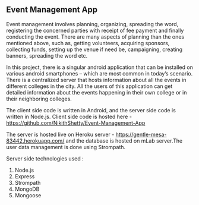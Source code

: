 Event Management App
--------------------------------------------------------------------------------

Event management involves planning, organizing, spreading the word, registering the concerned parties with receipt of fee payment and finally conducting the event. There are many aspects of planning than the ones mentioned above, such as, getting volunteers, acquiring sponsors, collecting funds, setting up the venue if need be, campaigning, creating banners, spreading the word etc.

In this project, there is a singular android application that can be installed on various android smartphones – which are most common in today’s scenario. There is a centralized server that hosts information about all the events in different colleges in the city. All the users of this application can get detailed information about the events happening in their own college or in their neighboring colleges.

The client side code is written in Android, and the server side code is written in Node.js.
Client side code is hosted here - https://github.com/NikithShetty/Event-Management-App

The server is hosted live on Heroku server - https://gentle-mesa-83442.herokuapp.com/ and the database is hosted on mLab server.The user data management is done using Strompath.

Server side technologies used : 
1. Node.js
2. Express
3. Strompath
4. MongoDB
5. Mongoose
